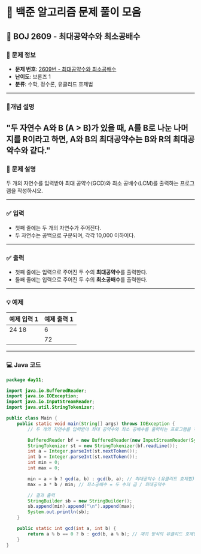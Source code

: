 # 📘 백준 알고리즘 문제 풀이 모음

## 🧮 BOJ 2609 - 최대공약수와 최소공배수

### 📌 문제 정보

- **문제 번호**: [2609번 - 최대공약수와 최소공배수](https://www.acmicpc.net/problem/2609)
- **난이도**: 브론즈 1
- **분류**: 수학, 정수론, 유클리드 호제법
---

### 📌개념 설명 
"두 자연수 A와 B (A > B)가 있을 때, A를 B로 나눈 나머지를 R이라고 하면, A와 B의 최대공약수는 B와 R의 최대공약수와 같다."
--- 

### 📄 문제 설명

두 개의 자연수를 입력받아 최대 공약수(GCD)와 최소 공배수(LCM)를 출력하는 프로그램을 작성하시오.

---

### ✅ 입력

- 첫째 줄에는 두 개의 자연수가 주어진다.
- 두 자연수는 공백으로 구분되며, 각각 10,000 이하이다.

---

### ✅ 출력

- 첫째 줄에는 입력으로 주어진 두 수의 **최대공약수**를 출력한다.
- 둘째 줄에는 입력으로 주어진 두 수의 **최소공배수**를 출력한다.

---

### 💡 예제

| 예제 입력 1 | 예제 출력 1 |
|-------------|--------------|
| 24 18       | 6            |
|             | 72           |

---

### 💻 Java 코드

```java
package day11;

import java.io.BufferedReader;
import java.io.IOException;
import java.io.InputStreamReader;
import java.util.StringTokenizer;

public class Main {
    public static void main(String[] args) throws IOException {
        // 두 개의 자연수를 입력받아 최대 공약수와 최소 공배수를 출력하는 프로그램을 작성하시오.

        BufferedReader bf = new BufferedReader(new InputStreamReader(System.in));
        StringTokenizer st = new StringTokenizer(bf.readLine());
        int a = Integer.parseInt(st.nextToken());
        int b = Integer.parseInt(st.nextToken());
        int min = 0;
        int max = 0;

        min = a > b ? gcd(a, b) : gcd(b, a); // 최대공약수 (유클리드 호제법)
        max = a * b / min; // 최소공배수 = 두 수의 곱 / 최대공약수

        // 결과 출력
        StringBuilder sb = new StringBuilder();
        sb.append(min).append("\n").append(max);
        System.out.println(sb);
    }

    public static int gcd(int a, int b) {
        return a % b == 0 ? b : gcd(b, a % b); // 재귀 방식의 유클리드 호제법
    }
}
